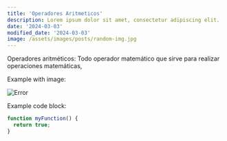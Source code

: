 ```yaml
---
title: 'Operadores Aritmeticos'
description: Lorem ipsum dolor sit amet, consectetur adipiscing elit.
date: '2024-03-03'
modified_date: '2024-03-03'
image: /assets/images/posts/random-img.jpg
---
```


Operadores aritméticos: Todo operador matemático que sirve para realizar operaciones matemáticas,

Example with image:

![Error](@@baseUrl@@/assets/images/posts/error.png)

Example code block:

```js
function myFunction() {
  return true;
}
```
